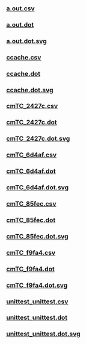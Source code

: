 ### [a.out.csv](a.out.csv)
### [a.out.dot](a.out.dot)
### [a.out.dot.svg](a.out.dot.svg)
### [ccache.csv](ccache.csv)
### [ccache.dot](ccache.dot)
### [ccache.dot.svg](ccache.dot.svg)
### [cmTC_2427c.csv](cmTC_2427c.csv)
### [cmTC_2427c.dot](cmTC_2427c.dot)
### [cmTC_2427c.dot.svg](cmTC_2427c.dot.svg)
### [cmTC_6d4af.csv](cmTC_6d4af.csv)
### [cmTC_6d4af.dot](cmTC_6d4af.dot)
### [cmTC_6d4af.dot.svg](cmTC_6d4af.dot.svg)
### [cmTC_85fec.csv](cmTC_85fec.csv)
### [cmTC_85fec.dot](cmTC_85fec.dot)
### [cmTC_85fec.dot.svg](cmTC_85fec.dot.svg)
### [cmTC_f9fa4.csv](cmTC_f9fa4.csv)
### [cmTC_f9fa4.dot](cmTC_f9fa4.dot)
### [cmTC_f9fa4.dot.svg](cmTC_f9fa4.dot.svg)
### [unittest_unittest.csv](unittest_unittest.csv)
### [unittest_unittest.dot](unittest_unittest.dot)
### [unittest_unittest.dot.svg](unittest_unittest.dot.svg)
